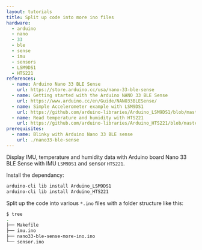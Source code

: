 ```yaml
---
layout: tutorials
title: Split up code into more ino files
hardware:
  - arduino
  - nano
  - 33
  - ble
  - sense
  - imu
  - sensors
  - LSM9DS1
  - HTS221
references:
  - name: Arduino Nano 33 BLE Sense
    url: https://store.arduino.cc/usa/nano-33-ble-sense
  - name: Getting started with the Arduino NANO 33 BLE Sense
    url: https://www.arduino.cc/en/Guide/NANO33BLESense/
  - name: Simple Accelerometer example with LSM9DS1
    url: https://github.com/arduino-libraries/Arduino_LSM9DS1/blob/master/examples/SimpleAccelerometer/SimpleAccelerometer.ino
  - name: Read temperature and humidity with HTS221
    url: https://github.com/arduino-libraries/Arduino_HTS221/blob/master/examples/ReadSensors/ReadSensors.ino
prerequisites:
  - name: Blinky with Arduino Nano 33 BLE sense
    url: ./nano33-ble-sense
---
```


Display IMU, temperature and humidity data with Arduino board Nano 33 BLE Sense with IMU `LSM9DS1` and sensor `HTS221`.

Install the dependancy:

```sh
arduino-cli lib install Arduino_LSM9DS1
arduino-cli lib install Arduino_HTS221
```

Split up the code into various `*.ino` files with a folder structure like this:

```sh
$ tree
.
├── Makefile
├── imu.ino
├── nano33-ble-sense-more-ino.ino
└── sensor.ino
```
